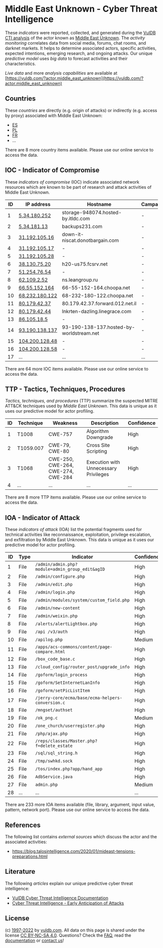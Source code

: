 # Middle East Unknown - Cyber Threat Intelligence

These _indicators_ were reported, collected, and generated during the [VulDB CTI analysis](https://vuldb.com/?kb.cti) of the actor known as [Middle East Unknown](https://vuldb.com/?actor.middle_east_unknown). The _activity monitoring_ correlates data from social media, forums, chat rooms, and darknet markets. It helps to determine associated actors, specific activities, expected intentions, emerging research, and ongoing attacks. Our unique _predictive model_ uses _big data_ to forecast activities and their characteristics.

_Live data_ and more _analysis capabilities_ are available at [https://vuldb.com/?actor.middle_east_unknown](https://vuldb.com/?actor.middle_east_unknown)

## Countries

These _countries_ are directly (e.g. origin of attacks) or indirectly (e.g. access by proxy) associated with Middle East Unknown:

* [ES](https://vuldb.com/?country.es)
* [PL](https://vuldb.com/?country.pl)
* [FR](https://vuldb.com/?country.fr)
* ...

There are 8 more country items available. Please use our online service to access the data.

## IOC - Indicator of Compromise

These _indicators of compromise_ (IOC) indicate associated network resources which are known to be part of research and attack activities of Middle East Unknown.

ID | IP address | Hostname | Campaign | Confidence
-- | ---------- | -------- | -------- | ----------
1 | [5.34.180.252](https://vuldb.com/?ip.5.34.180.252) | storage-948074.hosted-by.itldc.com | - | High
2 | [5.34.181.13](https://vuldb.com/?ip.5.34.181.13) | backups231.com | - | High
3 | [31.192.105.16](https://vuldb.com/?ip.31.192.105.16) | down-it-niscat.donotbargain.com | - | High
4 | [31.192.105.17](https://vuldb.com/?ip.31.192.105.17) | - | - | High
5 | [31.192.105.28](https://vuldb.com/?ip.31.192.105.28) | - | - | High
6 | [38.130.75.20](https://vuldb.com/?ip.38.130.75.20) | h20-us75.fcsrv.net | - | High
7 | [51.254.76.54](https://vuldb.com/?ip.51.254.76.54) | - | - | High
8 | [62.109.2.52](https://vuldb.com/?ip.62.109.2.52) | ns.leangroup.ru | - | High
9 | [66.55.152.164](https://vuldb.com/?ip.66.55.152.164) | 66-55-152-164.choopa.net | - | High
10 | [68.232.180.122](https://vuldb.com/?ip.68.232.180.122) | 68-232-180-122.choopa.net | - | High
11 | [80.179.42.37](https://vuldb.com/?ip.80.179.42.37) | 80.179.42.37.forward.012.net.il | - | High
12 | [80.179.42.44](https://vuldb.com/?ip.80.179.42.44) | lnkrten-dazling.linegrace.com | - | High
13 | [86.105.18.5](https://vuldb.com/?ip.86.105.18.5) | - | - | High
14 | [93.190.138.137](https://vuldb.com/?ip.93.190.138.137) | 93-190-138-137.hosted-by-worldstream.net | - | High
15 | [104.200.128.48](https://vuldb.com/?ip.104.200.128.48) | - | - | High
16 | [104.200.128.58](https://vuldb.com/?ip.104.200.128.58) | - | - | High
17 | ... | ... | ... | ...

There are 64 more IOC items available. Please use our online service to access the data.

## TTP - Tactics, Techniques, Procedures

_Tactics, techniques, and procedures_ (TTP) summarize the suspected MITRE ATT&CK techniques used by _Middle East Unknown_. This data is unique as it uses our predictive model for actor profiling.

ID | Technique | Weakness | Description | Confidence
-- | --------- | -------- | ----------- | ----------
1 | T1008 | CWE-757 | Algorithm Downgrade | High
2 | T1059.007 | CWE-79, CWE-80 | Cross Site Scripting | High
3 | T1068 | CWE-250, CWE-264, CWE-274, CWE-284 | Execution with Unnecessary Privileges | High
4 | ... | ... | ... | ...

There are 8 more TTP items available. Please use our online service to access the data.

## IOA - Indicator of Attack

These _indicators of attack_ (IOA) list the potential fragments used for technical activities like reconnaissance, exploitation, privilege escalation, and exfiltration by Middle East Unknown. This data is unique as it uses our predictive model for actor profiling.

ID | Type | Indicator | Confidence
-- | ---- | --------- | ----------
1 | File | `/admin/admin.php?module=admin_group_edit&agID` | High
2 | File | `/admin/configure.php` | High
3 | File | `/admin/edit.php` | High
4 | File | `/admin/login.php` | High
5 | File | `/admin/modules/system/custom_field.php` | High
6 | File | `/admin/new-content` | High
7 | File | `/admin/weixin.php` | High
8 | File | `/alerts/alertLightbox.php` | High
9 | File | `/api /v3/auth` | High
10 | File | `/apilog.php` | Medium
11 | File | `/apps/acs-commons/content/page-compare.html` | High
12 | File | `/box_code_base.c` | High
13 | File | `/cloud_config/router_post/upgrade_info` | High
14 | File | `/goform/login_process` | High
15 | File | `/goform/SetInternetLanInfo` | High
16 | File | `/goform/setPicListItem` | High
17 | File | `/jerry-core/ecma/base/ecma-helpers-conversion.c` | High
18 | File | `/mngset/authset` | High
19 | File | `/ok_png.c` | Medium
20 | File | `/one_church/userregister.php` | High
21 | File | `/php/ajax.php` | High
22 | File | `/reps/classes/Master.php?f=delete_estate` | High
23 | File | `/sql/sql_string.h` | High
24 | File | `/tmp/swhkd.sock` | High
25 | File | `/tos/index.php?app/hand_app` | High
26 | File | `AdbService.java` | High
27 | File | `admin.php` | Medium
28 | ... | ... | ...

There are 233 more IOA items available (file, library, argument, input value, pattern, network port). Please use our online service to access the data.

## References

The following list contains _external sources_ which discuss the actor and the associated activities:

* https://blog.talosintelligence.com/2020/01/mideast-tensions-preparations.html

## Literature

The following _articles_ explain our unique predictive cyber threat intelligence:

* [VulDB Cyber Threat Intelligence Documentation](https://vuldb.com/?kb.cti)
* [Cyber Threat Intelligence - Early Anticipation of Attacks](https://www.scip.ch/en/?labs.20201022)

## License

(c) [1997-2022](https://vuldb.com/?kb.changelog) by [vuldb.com](https://vuldb.com/?kb.about). All data on this page is shared under the license [CC BY-NC-SA 4.0](https://creativecommons.org/licenses/by-nc-sa/4.0/). Questions? Check the [FAQ](https://vuldb.com/?kb.faq), read the [documentation](https://vuldb.com/?kb) or [contact us](https://vuldb.com/?contact)!
